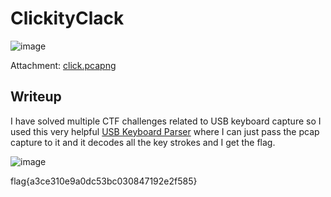 # ClickityClack
![image](https://github.com/user-attachments/assets/86b16f6a-aea9-4d24-bfde-d1e35b45d47e)

Attachment: [click.pcapng](https://github.com/LazyTitan33/CTF-Writeups/raw/refs/heads/main/SnykCon2025/attachments/click.pcapng)

## Writeup

I have solved multiple CTF challenges related to USB keyboard capture so I used this very helpful [USB Keyboard Parser](https://github.com/5h4rrk/CTF-Usb_Keyboard_Parser) where I can just pass the pcap capture to it and it decodes all the key strokes and I get the flag.

![image](https://github.com/user-attachments/assets/ffd0917c-4ca5-4829-9ca0-5829e0f280db)

flag{a3ce310e9a0dc53bc030847192e2f585}
